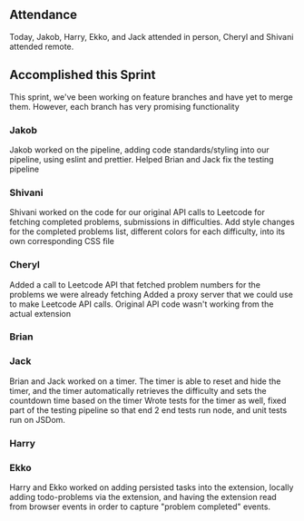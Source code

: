 ## Attendance
Today, Jakob, Harry, Ekko, and Jack attended in person, Cheryl and Shivani attended remote.

## Accomplished this Sprint
This sprint, we've been working on feature branches and have yet to merge them. However, each branch has very promising functionality

### Jakob
Jakob worked on the pipeline, adding code standards/styling into our pipeline, using eslint and prettier.
Helped Brian and Jack fix the testing pipeline

### Shivani
Shivani worked on the code for our original API calls to Leetcode for fetching completed problems, submissions in difficulties. 
Add style changes for the completed problems list, different colors for each difficulty, into its own corresponding CSS file

### Cheryl
Added a call to Leetcode API that fetched problem numbers for the problems we were already fetching
Added a proxy server that we could use to make Leetcode API calls. Original API code wasn't working from the actual extension

### Brian
### Jack
Brian and Jack worked on a timer. The timer is able to reset and hide the timer, and the timer automatically retrieves the difficulty and sets the countdown time based on the timer
Wrote tests for the timer as well, fixed part of the testing pipeline so that end 2 end tests run node, and unit tests run on JSDom. 

### Harry
### Ekko
Harry and Ekko worked on adding persisted tasks into the extension, locally adding todo-problems via the extension,
and having the extension read from browser events in order to capture "problem completed" events.

